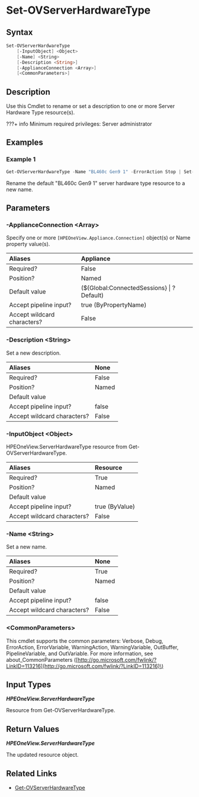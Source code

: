 ﻿---
description: Rename or set a description to a Server Hardware Type resource.
---

# Set-OVServerHardwareType

## Syntax

```powershell
Set-OVServerHardwareType
    [-InputObject] <Object>
    [-Name] <String>
    [-Description <String>]
    [-ApplianceConnection <Array>]
    [<CommonParameters>]
```

## Description

Use this Cmdlet to rename or set a description to one or more Server Hardware Type resource(s).

???+ info
    Minimum required privileges: Server administrator
    

## Examples

###  Example 1 

```powershell
Get-OVServerHardwareType -Name "BL460c Gen9 1" -ErrorAction Stop | Set-OVServerHardwareType -Name "Corp Hypervisor Host Type"
```

Rename the default "BL460c Gen9 1" server hardware type resource to a new name.

## Parameters

### -ApplianceConnection &lt;Array&gt;

Specify one or more `[HPEOneView.Appliance.Connection]` object(s) or Name property value(s).

| Aliases | Appliance |
| :--- | :--- |
| Required? | False |
| Position? | Named |
| Default value | (${Global:ConnectedSessions} &vert; ? Default) |
| Accept pipeline input? | true (ByPropertyName) |
| Accept wildcard characters? | False |

### -Description &lt;String&gt;

Set a new description.

| Aliases | None |
| :--- | :--- |
| Required? | False |
| Position? | Named |
| Default value |  |
| Accept pipeline input? | false |
| Accept wildcard characters? | False |

### -InputObject &lt;Object&gt;

HPEOneView.ServerHardwareType resource from Get-OVServerHardwareType.

| Aliases | Resource |
| :--- | :--- |
| Required? | True |
| Position? | Named |
| Default value |  |
| Accept pipeline input? | true (ByValue) |
| Accept wildcard characters? | False |

### -Name &lt;String&gt;

Set a new name.

| Aliases | None |
| :--- | :--- |
| Required? | True |
| Position? | Named |
| Default value |  |
| Accept pipeline input? | false |
| Accept wildcard characters? | False |

### &lt;CommonParameters&gt;

This cmdlet supports the common parameters: Verbose, Debug, ErrorAction, ErrorVariable, WarningAction, WarningVariable, OutBuffer, PipelineVariable, and OutVariable. For more information, see about\_CommonParameters \([http://go.microsoft.com/fwlink/?LinkID=113216](http://go.microsoft.com/fwlink/?LinkID=113216)\)

## Input Types

_**HPEOneView.ServerHardwareType**_

Resource from Get-OVServerHardwareType.

## Return Values

_**HPEOneView.ServerHardwareType**_

The updated resource object.

## Related Links

* [Get-OVServerHardwareType](get-ovserverhardwaretype.md)
